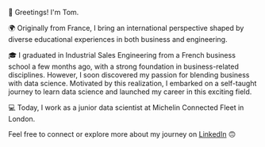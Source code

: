 👋 Greetings! I'm Tom.

🌍 Originally from France, I bring an international perspective shaped by diverse educational experiences in both business and engineering.

🎓 I graduated in Industrial Sales Engineering from a French business school a few months ago, with a strong foundation in business-related disciplines. However, I soon discovered my passion for blending business with data science. Motivated by this realization, I embarked on a self-taught journey to learn data science and launched my career in this exciting field.

💻 Today, I work as a junior data scientist at Michelin Connected Fleet in London.

Feel free to connect or explore more about my journey on [LinkedIn](https://www.linkedin.com/in/tom-pradaude/) 🙃
